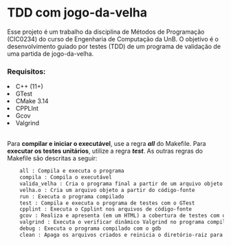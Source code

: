 # TDD com jogo-da-velha
Esse projeto é um trabalho da disciplina de Métodos de Programação (CIC0234) do curso de Engenharia de Computação da UnB. O objetivo é o desenvolvimento guiado por testes (TDD) de um programa de validação de uma partida de jogo-da-velha.

### Requisitos:
<li> C++ (11+)
<li> GTest
<li> CMake 3.14
<li> CPPLInt
<li> Gcov
<li> Valgrind

<br>Para <b>compilar e iniciar o executável</b>, use a regra <i><b>all</b></i> do Makefile. Para <b>executar os testes unitários</b>, utilize a regra <i><b>test</b></i>. As outras regras do Makefile são descritas a seguir:

```makefile
    all : Compila e executa o programa
    compila : Compila o executável
    valida_velha : Cria o programa final a partir de um arquivo objeto
    velha.o : Cria um arquivo objeto a partir do código-fonte
    run : Executa o programa compilado
    test : Compila e executa o programa de testes com o GTest
    cpplint : Executa o Cpplint nos arquivos de código-fonte
    gcov : Realiza e apresenta (em um HTML) a cobertura de testes com o gcov e gcovr
    valgrind : Executa o verificar dinâmico Valgrind no programa compilado
    debug : Executa o programa compilado com o gdb
    clean : Apaga os arquivos criados e reinicia o diretório-raiz para o estado inicial
```
